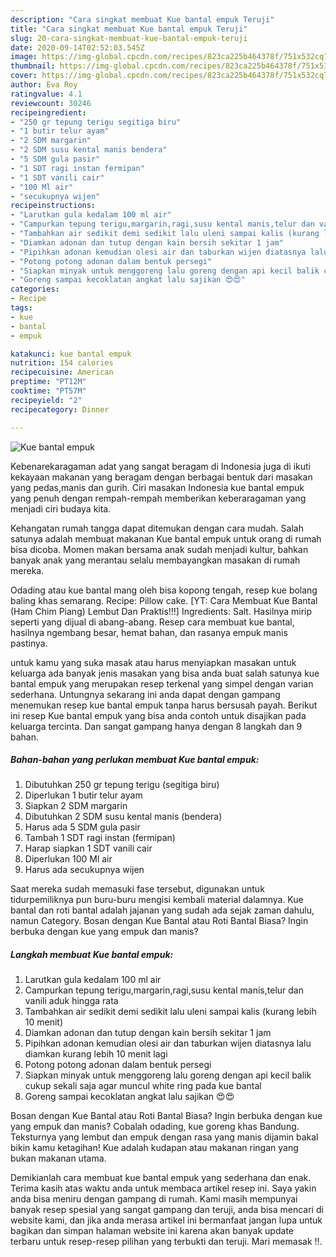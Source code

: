 ```yaml
---
description: "Cara singkat membuat Kue bantal empuk Teruji"
title: "Cara singkat membuat Kue bantal empuk Teruji"
slug: 20-cara-singkat-membuat-kue-bantal-empuk-teruji
date: 2020-09-14T02:52:03.545Z
image: https://img-global.cpcdn.com/recipes/823ca225b464378f/751x532cq70/kue-bantal-empuk-foto-resep-utama.jpg
thumbnail: https://img-global.cpcdn.com/recipes/823ca225b464378f/751x532cq70/kue-bantal-empuk-foto-resep-utama.jpg
cover: https://img-global.cpcdn.com/recipes/823ca225b464378f/751x532cq70/kue-bantal-empuk-foto-resep-utama.jpg
author: Eva Roy
ratingvalue: 4.1
reviewcount: 30246
recipeingredient:
- "250 gr tepung terigu segitiga biru"
- "1 butir telur ayam"
- "2 SDM margarin"
- "2 SDM susu kental manis bendera"
- "5 SDM gula pasir"
- "1 SDT ragi instan fermipan"
- "1 SDT vanili cair"
- "100 Ml air"
- "secukupnya wijen"
recipeinstructions:
- "Larutkan gula kedalam 100 ml air"
- "Campurkan tepung terigu,margarin,ragi,susu kental manis,telur dan vanili aduk hingga rata"
- "Tambahkan air sedikit demi sedikit lalu uleni sampai kalis (kurang lebih 10 menit)"
- "Diamkan adonan dan tutup dengan kain bersih sekitar 1 jam"
- "Pipihkan adonan kemudian olesi air dan taburkan wijen diatasnya lalu diamkan kurang lebih 10 menit lagi"
- "Potong potong adonan dalam bentuk persegi"
- "Siapkan minyak untuk menggoreng lalu goreng dengan api kecil balik cukup sekali saja agar muncul white ring pada kue bantal"
- "Goreng sampai kecoklatan angkat lalu sajikan 😍😍"
categories:
- Recipe
tags:
- kue
- bantal
- empuk

katakunci: kue bantal empuk 
nutrition: 154 calories
recipecuisine: American
preptime: "PT12M"
cooktime: "PT57M"
recipeyield: "2"
recipecategory: Dinner

---
```



![Kue bantal empuk](https://img-global.cpcdn.com/recipes/823ca225b464378f/751x532cq70/kue-bantal-empuk-foto-resep-utama.jpg)

Kebenarekaragaman adat yang sangat beragam di Indonesia juga di ikuti kekayaan makanan yang beragam dengan berbagai bentuk dari masakan yang pedas,manis dan gurih. Ciri masakan Indonesia kue bantal empuk yang penuh dengan rempah-rempah memberikan keberaragaman yang menjadi ciri budaya kita.


Kehangatan rumah tangga dapat ditemukan dengan cara mudah. Salah satunya adalah membuat makanan Kue bantal empuk untuk orang di rumah bisa dicoba. Momen makan bersama anak sudah menjadi kultur, bahkan banyak anak yang merantau selalu membayangkan masakan di rumah mereka.

Odading atau kue bantal mang oleh bisa kopong tengah, resep kue bolang baling khas semarang. Recipe: Pillow cake. [YT: Cara Membuat Kue Bantal (Ham Chim Piang) Lembut Dan Praktis!!!] Ingredients: Salt. Hasilnya mirip seperti yang dijual di abang-abang. Resep cara membuat kue bantal, hasilnya ngembang besar, hemat bahan, dan rasanya empuk manis pastinya.

untuk kamu yang suka masak atau harus menyiapkan masakan untuk keluarga ada banyak jenis masakan yang bisa anda buat salah satunya kue bantal empuk yang merupakan resep terkenal yang simpel dengan varian sederhana. Untungnya sekarang ini anda dapat dengan gampang menemukan resep kue bantal empuk tanpa harus bersusah payah.
Berikut ini resep Kue bantal empuk yang bisa anda contoh untuk disajikan pada keluarga tercinta. Dan sangat gampang hanya dengan 8 langkah dan 9 bahan.


<!--inarticleads1-->

##### Bahan-bahan yang perlukan membuat Kue bantal empuk:

1. Dibutuhkan 250 gr tepung terigu (segitiga biru)
1. Diperlukan 1 butir telur ayam
1. Siapkan 2 SDM margarin
1. Dibutuhkan 2 SDM susu kental manis (bendera)
1. Harus ada 5 SDM gula pasir
1. Tambah 1 SDT ragi instan (fermipan)
1. Harap siapkan 1 SDT vanili cair
1. Diperlukan 100 Ml air
1. Harus ada secukupnya wijen


Saat mereka sudah memasuki fase tersebut, digunakan untuk tidurpemiliknya pun buru-buru mengisi kembali material dalamnya. Kue bantal dan roti bantal adalah jajanan yang sudah ada sejak zaman dahulu, namun Category. Bosan dengan Kue Bantal atau Roti Bantal Biasa? Ingin berbuka dengan kue yang empuk dan manis? 

<!--inarticleads2-->

##### Langkah membuat  Kue bantal empuk:

1. Larutkan gula kedalam 100 ml air
1. Campurkan tepung terigu,margarin,ragi,susu kental manis,telur dan vanili aduk hingga rata
1. Tambahkan air sedikit demi sedikit lalu uleni sampai kalis (kurang lebih 10 menit)
1. Diamkan adonan dan tutup dengan kain bersih sekitar 1 jam
1. Pipihkan adonan kemudian olesi air dan taburkan wijen diatasnya lalu diamkan kurang lebih 10 menit lagi
1. Potong potong adonan dalam bentuk persegi
1. Siapkan minyak untuk menggoreng lalu goreng dengan api kecil balik cukup sekali saja agar muncul white ring pada kue bantal
1. Goreng sampai kecoklatan angkat lalu sajikan 😍😍


Bosan dengan Kue Bantal atau Roti Bantal Biasa? Ingin berbuka dengan kue yang empuk dan manis? Cobalah odading, kue goreng khas Bandung. Teksturnya yang lembut dan empuk dengan rasa yang manis dijamin bakal bikin kamu ketagihan! Kue adalah kudapan atau makanan ringan yang bukan makanan utama. 

Demikianlah cara membuat kue bantal empuk yang sederhana dan enak. Terima kasih atas waktu anda untuk membaca artikel resep ini. Saya yakin anda bisa meniru dengan gampang di rumah. Kami masih mempunyai banyak resep spesial yang sangat gampang dan teruji, anda bisa mencari di website kami, dan jika anda merasa artikel ini bermanfaat jangan lupa untuk bagikan dan simpan halaman website ini karena akan banyak update terbaru untuk resep-resep pilihan yang terbukti dan teruji. Mari memasak !!. 
